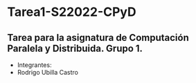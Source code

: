 # Tarea1-S22022-CPyD
## Tarea para la asignatura de Computación Paralela y Distribuida. Grupo 1.
* Integrantes:
* Rodrigo Ubilla Castro